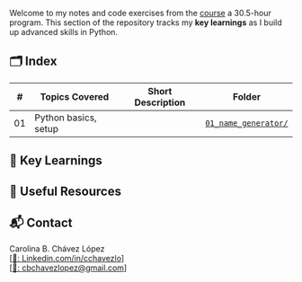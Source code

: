 Welcome to my notes and code exercises from the [course](https://www.udemy.com/course/python-total/learn/lecture/27594872#overview) a 30.5-hour program.
This section of the repository tracks my **key learnings** as I build up advanced skills in Python.



## 🗂️ Index

| #  | Topics Covered               | Short Description                            | Folder                  |
|----|------------------------------|-------------------------------------------|------------------------------|
| 01  |  Python basics, setup |  | [`01_name_generator/`](./01_name_generator) |



## 🧠 Key Learnings



## 📁 Useful Resources




## 📬 Contact

Carolina B. Chávez López  
[[💼: Linkedin.com/in/cchavezlo](https://www.linkedin.com/in/cchavezlo/)]  
[[📧: cbchavezlopez@gmail.com](cbchavezlopez@gmail.com)]
